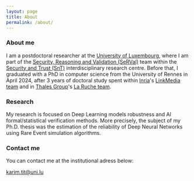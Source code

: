 ```yaml
---
layout: page
title: About
permalink: /about/
---
```


### About me

I am a postdoctoral researcher at the [University of Luxembourg](https://www.uni.lu), where I am part of the [Security, Reasoning and Validation (SeRVal)](https://serval-snt.github.io/) team within the [Security and Trust (SnT)](https://www.uni.lu/snt-en/) interdisciplinary research centre. Before that, I graduated with a PhD in computer science from the University of Rennes in April 2024, after 3 years of doctoral study spent within [Inria](https://www.inria.fr/en)'s [LinkMedia team](http://www-linkmedia.irisa.fr/) and in [Thales Group](https://www.thalesgroup.com/en)'s [La Ruche team](https://www.thalesgroup.com/en/worldwide/news/hive-activity). 


### Research

My research is focused on Deep Learning models robustness and AI formal/statistical verification methods. More precisely, the subject of my Ph.D. thesis was the estimation of the reliability of Deep Neural Networks using Rare Event simulation algorithms.

### Contact me

You can contact me at the institutional adress below:

[karim.tit@uni.lu](mailto:karim.tit@uni.lu)